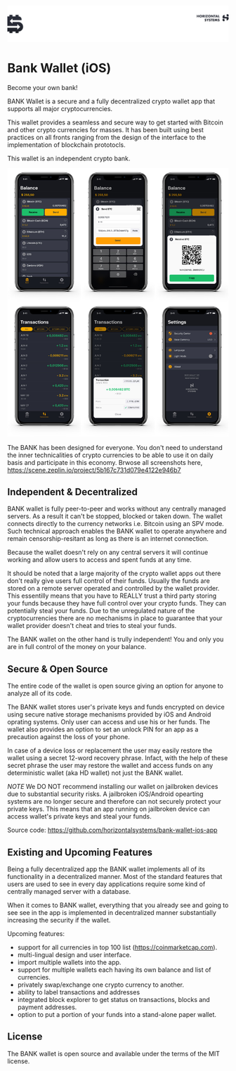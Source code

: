 ![Header](/Images/top-logo.jpg)

# Bank Wallet (iOS)

Become your own bank!

BANK Wallet is a secure and a fully decentralized crypto wallet app that supports all major cryptocurrencies. 

This wallet provides a seamless and secure way to get started with Bitcoin and other crypto currencies for masses. It has been built using best practices on all fronts ranging from the design of the interface to the implementation of blockchain prototocls.

This wallet is an independent crypto bank. 

![Header](/Images/BankWalletAllTabs-X-Mockup.jpg)

The BANK has been designed for everyone. You don't need to understand the inner technicalities of crypto currencies to be able to use it on daily basis and participate in this economy. Brwose all screenshots here, https://scene.zeplin.io/project/5b167c731d079e4122e946b7

## Independent & Decentralized

BANK wallet is fully peer-to-peer and works without any centrally managed servers. As a result it can't be stopped, blocked or taken down. The wallet connects directly to the currency networks i.e. Bitcoin using an SPV mode. Such technical approach enables the BANK wallet to operate anywhere and remain censorship-resitant as long as there is an internet connection. 

Because the wallet doesn't rely on any central servers it will continue working and allow users to access and spent funds at any time. 

It should be noted that a large majority of the crypto wallet apps out there don't really give users full control of their funds. Usually the funds are stored on a remote server operated and controlled by the wallet provider. This essentilly means that you have to REALLY trust a third party storing your funds because they have full control over your crypto funds. They can potentially steal your funds. Due to the unregulated nature of the cryptocurrencies there are no mechanisms in place to guarantee that your wallet provider doesn't cheat and tries to steal your funds. 

The BANK wallet on the other hand is trully independent! You and only you are in full control of the money on your balance.

## Secure & Open Source

The entire code of the wallet is open source giving an option for anyone to analyze all of its code. 

The BANK wallet stores user's private keys and funds encrypted on device using secure native storage mechanisms provided by iOS and Android oprating systems. Only user can access and use his or her funds. The wallet also provides an option to set an unlock PIN for an app as a precaution against the loss of your phone. 

In case of a device loss or replacement the user may easily restore the wallet using a secret 12-word recovery phrase. Infact, with the help of these secret phrase the user may restore the wallet and access funds on any deterministic wallet (aka HD wallet) not just the BANK wallet.

*NOTE* We DO NOT recommend installing our wallet on jailbroken devices due to substantial security risks. A jailbroken iOS/Android opearting systems are no longer secure and therefore can not securely protect your private keys. This means that an app running on jailbroken device can access wallet's private keys and steal your funds.

Source code: https://github.com/horizontalsystems/bank-wallet-ios-app

## Existing and Upcoming Features

Being a fully decentralized app the BANK wallet implements all of its functionality in a decentralized manner. Most of the standard features that users are used to see in every day applications require some kind of centrally managed server with a database. 

When it comes to BANK wallet, everything that you already see and going to see see in the app is implemented in decentralized manner substantially increasing the security if the wallet.

Upcoming features:

* support for all currencies in top 100 list (https://coinmarketcap.com).
* multi-lingual design and user interface.
* import multiple wallets into the app.
* support for multiple wallets each having its own balance and list of currencies.
* privately swap/exchange one crypto currency to another.
* ability to label transactions and addresses
* integrated block explorer to get status on transactions, blocks and payment addresses.
* option to put a portion of your funds into a stand-alone paper wallet.

## License

The BANK wallet is open source and available under the terms of the MIT license.

